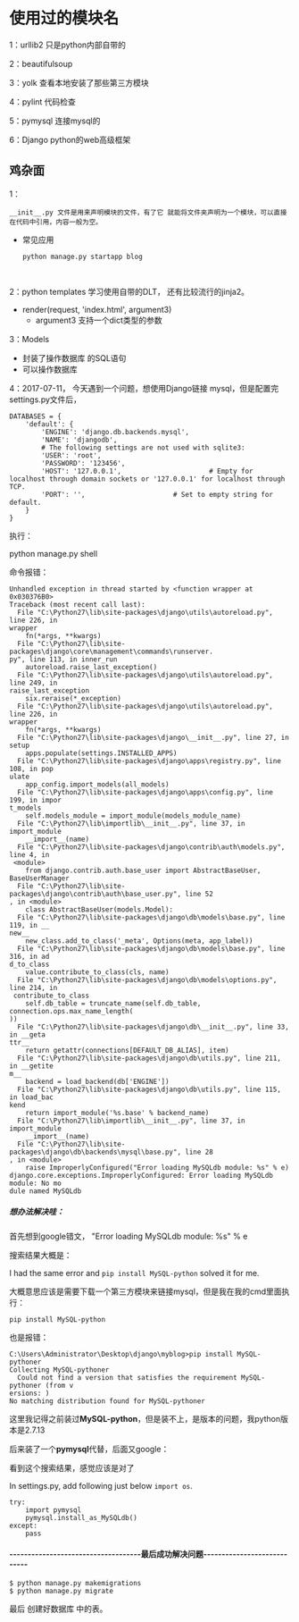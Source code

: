 # 使用过的模块名

1：urllib2 只是python内部自带的

2：beautifulsoup

3：yolk 查看本地安装了那些第三方模块

4：pylint 代码检查

5：pymysql 连接mysql的

6：Django python的web高级框架



## 鸡杂面

1：

```
__init__.py 文件是用来声明模块的文件，有了它 就能将文件夹声明为一个模块，可以直接在代码中引用，内容一般为空。
```

- 常见应用

  ```
  python manage.py startapp blog
  ```

  ​

2：python   templates    学习使用自带的DLT，  还有比较流行的jinja2。

- render(request, 'index.html', argument3)
  - argument3  支持一个dict类型的参数

3：Models

- 封装了操作数据库 的SQL语句
- 可以操作数据库

4：2017-07-11， 今天遇到一个问题，想使用Django链接 mysql，但是配置完 settings.py文件后，

```
DATABASES = {
    'default': {
        'ENGINE': 'django.db.backends.mysql',
        'NAME': 'djangodb',
        # The following settings are not used with sqlite3:
        'USER': 'root',
        'PASSWORD': '123456',
        'HOST': '127.0.0.1',                      # Empty for localhost through domain sockets or '127.0.0.1' for localhost through TCP.
        'PORT': '',                      # Set to empty string for default.
    }
}
```

执行：

python manage.py shell

命令报错：

```
Unhandled exception in thread started by <function wrapper at 0x030376B0>
Traceback (most recent call last):
  File "C:\Python27\lib\site-packages\django\utils\autoreload.py", line 226, in
wrapper
    fn(*args, **kwargs)
  File "C:\Python27\lib\site-packages\django\core\management\commands\runserver.
py", line 113, in inner_run
    autoreload.raise_last_exception()
  File "C:\Python27\lib\site-packages\django\utils\autoreload.py", line 249, in
raise_last_exception
    six.reraise(*_exception)
  File "C:\Python27\lib\site-packages\django\utils\autoreload.py", line 226, in
wrapper
    fn(*args, **kwargs)
  File "C:\Python27\lib\site-packages\django\__init__.py", line 27, in setup
    apps.populate(settings.INSTALLED_APPS)
  File "C:\Python27\lib\site-packages\django\apps\registry.py", line 108, in pop
ulate
    app_config.import_models(all_models)
  File "C:\Python27\lib\site-packages\django\apps\config.py", line 199, in impor
t_models
    self.models_module = import_module(models_module_name)
  File "C:\Python27\lib\importlib\__init__.py", line 37, in import_module
    __import__(name)
  File "C:\Python27\lib\site-packages\django\contrib\auth\models.py", line 4, in
 <module>
    from django.contrib.auth.base_user import AbstractBaseUser, BaseUserManager
  File "C:\Python27\lib\site-packages\django\contrib\auth\base_user.py", line 52
, in <module>
    class AbstractBaseUser(models.Model):
  File "C:\Python27\lib\site-packages\django\db\models\base.py", line 119, in __
new__
    new_class.add_to_class('_meta', Options(meta, app_label))
  File "C:\Python27\lib\site-packages\django\db\models\base.py", line 316, in ad
d_to_class
    value.contribute_to_class(cls, name)
  File "C:\Python27\lib\site-packages\django\db\models\options.py", line 214, in
 contribute_to_class
    self.db_table = truncate_name(self.db_table, connection.ops.max_name_length(
))
  File "C:\Python27\lib\site-packages\django\db\__init__.py", line 33, in __geta
ttr__
    return getattr(connections[DEFAULT_DB_ALIAS], item)
  File "C:\Python27\lib\site-packages\django\db\utils.py", line 211, in __getite
m__
    backend = load_backend(db['ENGINE'])
  File "C:\Python27\lib\site-packages\django\db\utils.py", line 115, in load_bac
kend
    return import_module('%s.base' % backend_name)
  File "C:\Python27\lib\importlib\__init__.py", line 37, in import_module
    __import__(name)
  File "C:\Python27\lib\site-packages\django\db\backends\mysql\base.py", line 28
, in <module>
    raise ImproperlyConfigured("Error loading MySQLdb module: %s" % e)
django.core.exceptions.ImproperlyConfigured: Error loading MySQLdb module: No mo
dule named MySQLdb
```

##### 想办法解决哇：

首先想到google错文， "Error loading MySQLdb module: %s" % e

搜索结果大概是：

I had the same error and `pip install MySQL-python` solved it for me.

大概意思应该是需要下载一个第三方模块来链接mysql，但是我在我的cmd里面执行：

```
pip install MySQL-python
```

也是报错：

```
C:\Users\Administrator\Desktop\django\myblog>pip install MySQL-pythoner
Collecting MySQL-pythoner
  Could not find a version that satisfies the requirement MySQL-pythoner (from v
ersions: )
No matching distribution found for MySQL-pythoner
```

这里我记得之前装过**MySQL-python**，但是装不上，是版本的问题，我python版本是2.7.13

后来装了一个**pymysql**代替，后面又google：

看到这个搜索结果，感觉应该是对了

In settings.py, add following just below `import os`.

```
try:
    import pymysql
    pymysql.install_as_MySQLdb()
except:
    pass
```

#### ------------------------------------最后成功解决问题----------------------------

```
$ python manage.py makemigrations
$ python manage.py migrate
```

最后 创建好数据库 中的表。